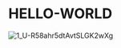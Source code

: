 # HELLO-WORLD
![1_U-R58ahr5dtAvtSLGK2wXg](https://user-images.githubusercontent.com/80672670/111133689-cb7a8d00-85a0-11eb-940c-92f36c33a6d7.png)
